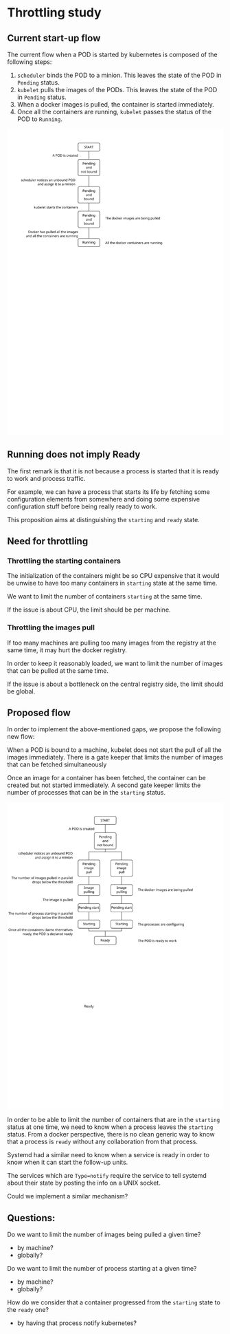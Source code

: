 # Throttling study

## Current start-up flow

The current flow when a POD is started by kubernetes is composed of the following steps:

1. `scheduler` binds the POD to a minion. This leaves the state of the POD in `Pending` status.
2. `kubelet` pulls the images of the PODs. This leaves the state of the POD in `Pending` status.
3. When a docker images is pulled, the container is started immediately.
4. Once all the containers are running, `kubelet` passes the status of the POD to `Running`.

![Current state machine](current_state_machine.svg)

## Running does not imply Ready

The first remark is that it is not because a process is started that it is ready to work and process traffic.

For example, we can have a process that starts its life by fetching some configuration elements from somewhere and doing some expensive configuration stuff before being really ready to work.

This proposition aims at distinguishing the `starting` and `ready` state.

## Need for throttling

### Throttling the starting containers

The initialization of the containers might be so CPU expensive that it would be unwise to have too many containers in `starting` state at the same time.

We want to limit the number of containers `starting` at the same time.

If the issue is about CPU, the limit should be per machine.

### Throttling the images pull

If too many machines are pulling too many images from the registry at the same time, it may hurt the docker registry.

In order to keep it reasonably loaded, we want to limit the number of images that can be pulled at the same time.

If the issue is about a bottleneck on the central registry side, the limit should be global.

## Proposed flow

In order to implement the above-mentioned gaps, we propose the following new flow:

When a POD is bound to a machine, kubelet does not start the pull of all the images immediately.
There is a gate keeper that limits the number of images that can be fetched simultaneously

Once an image for a container has been fetched, the container can be created but not started immediately. A second gate keeper limits the number of processes that can be in the `starting` status.

![Proposed state machine](proposed_state_machine.svg)

In order to be able to limit the number of containers that are in the `starting` status at one time, we need to know when a process leaves the `starting` status. From a docker perspective, there is no clean generic way to know that a process is `ready` without any collaboration from that process.

Systemd had a similar need to know when a service is ready in order to know when it can start the follow-up units.

The services which are `Type=notify` require the service to tell systemd about their state by posting the info on a UNIX socket.

Could we implement a similar mechanism?

## Questions:

Do we want to limit the number of images being pulled a given time?
* by machine?
* globally?

Do we want to limit the number of process starting at a given time?
* by machine?
* globally?

How do we consider that a container progressed from the `starting` state to the `ready` one?
* by having that process notify kubernetes?
